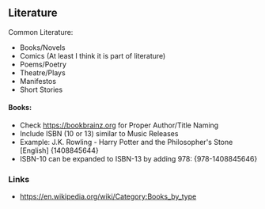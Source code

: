 ## Literature

Common Literature:
- Books/Novels
- Comics (At least I think it is part of literature)
- Poems/Poetry
- Theatre/Plays
- Manifestos
- Short Stories

#### Books:
* Check https://bookbrainz.org for Proper Author/Title Naming
* Include ISBN (10 or 13) similar to Music Releases
* Example: J.K. Rowling - Harry Potter and the Philosopher's Stone [English] {1408845644}
* ISBN-10 can be expanded to ISBN-13 by adding 978: {978-1408845646}


### Links

* https://en.wikipedia.org/wiki/Category:Books_by_type
